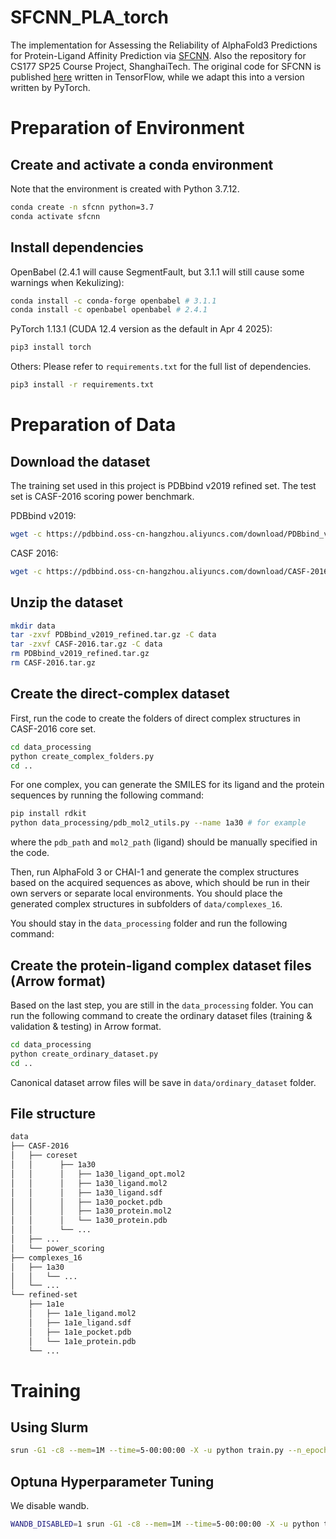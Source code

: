 # SFCNN_PLA_torch

The implementation for Assessing the Reliability of AlphaFold3 Predictions for Protein-Ligand Affinity Prediction via [SFCNN](https://bmcbioinformatics.biomedcentral.com/articles/10.1186/s12859-022-04762-3). Also the repository for CS177 SP25 Course Project, ShanghaiTech. The original code for SFCNN is published [here](https://github.com/bioinfocqupt/Sfcnn) written in TensorFlow, while we adapt this into a version written by PyTorch.

# Preparation of Environment
## Create and activate a conda environment
Note that the environment is created with Python 3.7.12.

```sh
conda create -n sfcnn python=3.7
conda activate sfcnn
```

## Install dependencies
OpenBabel (2.4.1 will cause SegmentFault, but 3.1.1 will still cause some warnings when Kekulizing):
```sh
conda install -c conda-forge openbabel # 3.1.1
conda install -c openbabel openbabel # 2.4.1
```

PyTorch 1.13.1 (CUDA 12.4 version as the default in Apr 4 2025):
```sh
pip3 install torch
```

Others: Please refer to `requirements.txt` for the full list of dependencies.
```sh
pip3 install -r requirements.txt
```

# Preparation of Data
## Download the dataset
The training set used in this project is PDBbind v2019 refined set. The test set is CASF-2016 scoring power benchmark.

PDBbind v2019:
```sh
wget -c https://pdbbind.oss-cn-hangzhou.aliyuncs.com/download/PDBbind_v2019_refined.tar.gz
```


CASF 2016:
```sh
wget -c https://pdbbind.oss-cn-hangzhou.aliyuncs.com/download/CASF-2016.tar.gz
```

## Unzip the dataset
```sh
mkdir data
tar -zxvf PDBbind_v2019_refined.tar.gz -C data
tar -zxvf CASF-2016.tar.gz -C data
rm PDBbind_v2019_refined.tar.gz
rm CASF-2016.tar.gz
```

## Create the direct-complex dataset
First, run the code to create the folders of direct complex structures in CASF-2016 core set.
```sh
cd data_processing
python create_complex_folders.py
cd ..
```
For one complex, you can generate the SMILES for its ligand and the protein sequences by running the following command:
```sh
pip install rdkit
python data_processing/pdb_mol2_utils.py --name 1a30 # for example
```
where the `pdb_path` and `mol2_path` (ligand) should be manually specified in the code.

Then, run AlphaFold 3 or CHAI-1 and generate the complex structures based on the acquired sequences as above, which should be run in their own servers or separate local environments. You should place the generated complex structures in 
subfolders of `data/complexes_16`.

You should stay in the `data_processing` folder and run the following command:


## Create the protein-ligand complex dataset files (Arrow format)
Based on the last step, you are still in the `data_processing` folder. You can run the following command to create the ordinary dataset files (training & validation & testing) in Arrow format.
```sh
cd data_processing
python create_ordinary_dataset.py
cd ..
```

Canonical dataset arrow files will be save in `data/ordinary_dataset` folder.

## File structure
```sh
data
├── CASF-2016
│   ├── coreset
│   │      ├── 1a30
│   │      │   ├── 1a30_ligand_opt.mol2
│   │      │   ├── 1a30_ligand.mol2
│   │      │   ├── 1a30_ligand.sdf
│   │      │   ├── 1a30_pocket.pdb
│   │      │   ├── 1a30_protein.mol2
│   │      │   └── 1a30_protein.pdb
│   │      └── ...
│   ├── ...
│   └── power_scoring
├── complexes_16
│   ├── 1a30
│   │   └── ...
│   └── ...
└── refined-set
    ├── 1a1e
    │   ├── 1a1e_ligand.mol2
    │   ├── 1a1e_ligand.sdf
    │   ├── 1a1e_pocket.pdb
    │   └── 1a1e_protein.pdb
    └── ...
```

# Training
## Using Slurm
```sh
srun -G1 -c8 --mem=1M --time=5-00:00:00 -X -u python train.py --n_epochs 200 --batch_size 32 --num_workers 8 --last_dense_wd 0.0638 --lr 0.00445 --dropout 0.3625
```

## Optuna Hyperparameter Tuning
We disable wandb.
```sh
WANDB_DISABLED=1 srun -G1 -c8 --mem=1M --time=5-00:00:00 -X -u python train_optuna.py --n_trials 50 --total_cpus 8 --n_jobs 2 --n_epochs 150
```
